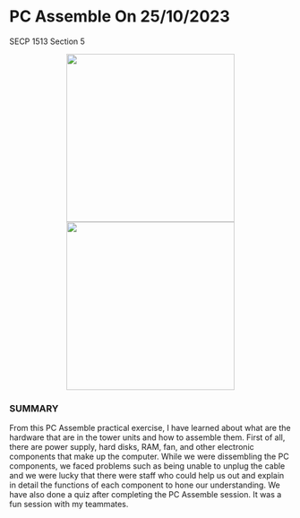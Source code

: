 # PC Assemble On 25/10/2023
SECP 1513 Section 5 
<p align="center">
    <img src="https://github.com/mavis-hql/PC-Assemble/assets/151108692/4039fd8c-6667-4a7b-9cdd-7e066858892a" height="300">
    <img src="https://github.com/mavis-hql/PC-Assemble/assets/151108692/27f25b6b-4756-4629-95c1-61a1e4c3002f" width="300">
</p>

### SUMMARY
<p>From this PC Assemble practical exercise, I have learned about what are the hardware that are in the tower units and how to assemble them. First of all, there are power supply, hard disks, RAM, fan, and other electronic components that make up the computer.  While we were dissembling the PC components, we faced problems such as being unable to unplug the cable and we were lucky that there were staff who could help us out and explain in detail the functions of each component to hone our understanding. We have also done a quiz after completing the PC Assemble session. It was a fun session with my teammates. </p>

